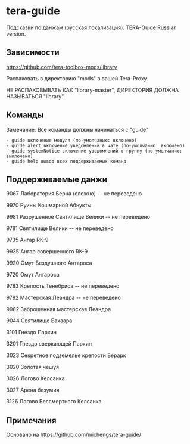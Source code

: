 # tera-guide
Подсказки по данжам (русская локализация). TERA-Guide Russian version.

## Зависимости
https://github.com/tera-toolbox-mods/library

Распаковать в директорию "mods" в вашей Tera-Proxy.

НЕ РАСПАКОВЫВАТЬ КАК "library-master", ДИРЕКТОРИЯ ДОЛЖНА НАЗЫВАТЬСЯ "library".

## Команды
Замечание: Все команды должны начинаться с "guide"

    - guide включение модуля (по-умолчанию: включено)
    - guide alert включение уведомлений в чате (по-умолчанию: включено)
    - guide systemNotice включение уведомлений в группу (по-умолчанию: выключено)
    - guide help вывод всех поддерживаемых команд

## Поддерживаемые данжи
9067 Лаборатория Берна (сложно) -- не переведено

9970 Руины Кошмарной Абнукты

9981 Разрушенное Святилище Велики -- не переведено

9781 Святилище Велики -- не переведено

9735 Ангар RK-9

9935 Ангар совершенного RK-9

9920 Омут Бездушного Антароса

9720 Омут Антароса

9783 Крепость Тенебриса -- не переведено

9782 Мастерская Леандра -- не переведено

9982 Заброшенная мастерская Леандра

9044 Святилище Бахаара

3101 Гнездо Паркин

3201 Гнездо сверкающей Паркин

3023 Секретное подземелье крепости Берарк

3020 Золотая чешуя

3026 Логово Келсаика

3027 Арена безумия

3126 Логово Бессмертного Келсаика

## Примечания
Основано на https://github.com/michengs/tera-guide/
